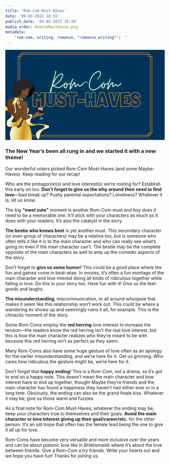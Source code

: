 ```yaml
---
title: 'Rom-Com Must-Haves'
date: '09-02-2022 18:19'
publish_date: '09-02-2022 18:19'
media_order: RomComMustHaves.png
metadata:
    'rom-com, writing, romance, "romance writing"': ''
---
```


!["Rom-Com Must-Haves"](RomComMustHaves.png "RomComMustHaves")

### The New Year’s been all rung in and we started it with a new theme! 

Our wonderful voters picked Rom-Com Must-Haves (and some Maybe-Haves). Keep reading for our recap!

Who are the protagonist(s) and love interest(s) we’re rooting for? Establish this early on too. **Don’t forget to give us the why around their need to find love**—bad break up? Pushy parental expectations? Loneliness? Whatever it is, let us know.

The big **“meet cute”** moment is another Rom-Com must and boy does it need to be a memorable one. It’ll stick with your characters as much as it does with your readers. It’s also the catalyst in the story.

**The bestie who knows best** is yet another must. This secondary character (or even group of characters) may be a relative too, but is someone who often tells it like it is to the main character and who can really see what’s going on even if the main character can’t. The bestie may be the complete opposite of the main characters as well to amp up the comedic aspects of the story.

Don’t forget to **give us some humor!** This could be a good place where the fun and games come in beat-wise. In movies, it’s often a fun montage of the main character and love interest doing all kinds of ridiculous together while falling in love. Do this in your story too. Have fun with it! Give us the feel-goods and laughs.

**The misunderstanding**, miscommunication, or all around whoopsie that makes it seem like this relationship won’t work out. This could be where a wandering ex shows up and seemingly ruins it all, for example. This is the climactic moment of the story.

Some Rom-Coms employ the **red herring** love interest to increase the tension—the readers know the red herring isn’t the real love interest, but this is how the main character realizes who they’re meant to be with because this red herring isn’t as perfect as they seem.

Many Rom-Coms also have some huge gesture of love often as an apology for the earlier misunderstanding, and we’re here for it. Get us grinning. Who cares how ridiculous the gesture might be, we’re here for it.

Don’t forget that **happy ending**! This is a Rom-Com, not a drama, so it’s got to end on a happy note. This doesn’t mean the main character and love interest have to end up together, though! Maybe they’re friends and the main character has found a happiness they haven’t had either ever or in a long time. Obviously, the ending can also be the grand finale kiss. Whatever it may be, give us those warm and fuzzies.

As a final note for Rom-Com Must-Haves, whatever the ending may be, keep your characters true to themselves and their goals. **Avoid the main character or love interest giving up their goal/career/etc.** for the other person. It’s an old trope that often has the female lead being the one to give it all up for love.

Rom-Coms have become very versatile and more inclusive over the years and can be about platonic love like in _Bridesmaids_ where it’s about the love between friends. Give a Rom-Com a try friends. Write your hearts out and we hope you have fun! Thanks for joining us.